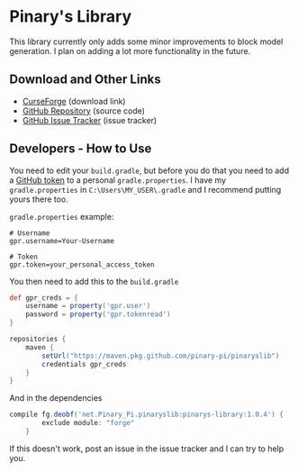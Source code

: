 # Pinary's Library

This library currently only adds some minor improvements to block model generation. I plan on adding a lot more functionality in the future.

## Download and Other Links

- [CurseForge](https://www.curseforge.com/minecraft/mc-mods/pinarys-library) (download link)
- [GitHub Repository](https://github.com/Pinary-Pi/Pinarys-Library) (source code)
- [GitHub Issue Tracker](https://github.com/Pinary-Pi/Pinarys-Library/issues) (issue tracker)

## Developers - How to Use
You need to edit your `build.gradle`, but before you do that you need to add a [GitHub token](https://github.com/settings/tokens) to a personal `gradle.properties`. I have my `gradle.properties` in `C:\Users\MY_USER\.gradle` and I recommend putting yours there too. 

`gradle.properties` example:

```gradle.properties
# Username
gpr.username=Your-Username

# Token
gpr.token=your_personal_access_token
``` 
 You then need to add this to the `build.gradle`
```gradle
def gpr_creds = {
    username = property('gpr.user')
    password = property('gpr.tokenread')
}

repositories {
    maven {
        setUrl("https://maven.pkg.github.com/pinary-pi/pinaryslib")
        credentials gpr_creds
    }
}
```
And in the dependencies
```gradle
compile fg.deobf('net.Pinary_Pi.pinaryslib:pinarys-library:1.0.4') {
        exclude module: "forge"
    }
```
If this doesn't work, post an issue in the issue tracker and I can try to help you.
